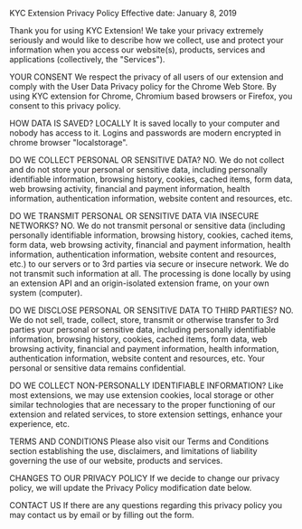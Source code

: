 KYC Extension Privacy Policy
Effective date: January 8, 2019

Thank you for using KYC Extension! We take your privacy extremely seriously and would like to describe how we collect, 
use and protect your information when you access our website(s), products, services and applications (collectively, the "Services").

YOUR CONSENT
We respect the privacy of all users of our extension and comply with the User Data Privacy policy for the Chrome Web Store. 
By using KYC extension for Chrome, Chromium based browsers or Firefox, you consent to this privacy policy.

HOW DATA IS SAVED? LOCALLY
It is saved locally to your computer and nobody has access to it. Logins and passwords are modern encrypted in chrome browser "localstorage".

DO WE COLLECT PERSONAL OR SENSITIVE DATA? NO.
We do not collect and do not store your personal or sensitive data, including personally identifiable information, browsing 
history, cookies, cached items, form data, web browsing activity, financial and payment information, health information, 
authentication information, website content and resources, etc.

DO WE TRANSMIT PERSONAL OR SENSITIVE DATA
VIA INSECURE NETWORKS? NO.
We do not transmit personal or sensitive data (including personally identifiable information, browsing history, cookies, 
cached items, form data, web browsing activity, financial and payment information, health information, authentication 
information, website content and resources, etc.) to our servers or to 3rd parties via secure or insecure network. 
We do not transmit such information at all. The processing is done locally by using an extension API and an origin-isolated 
extension frame, on your own system (computer).

DO WE DISCLOSE PERSONAL OR SENSITIVE DATA
TO THIRD PARTIES? NO.
We do not sell, trade, collect, store, transmit or otherwise transfer to 3rd parties your personal or sensitive data, 
including personally identifiable information, browsing history, cookies, cached items, form data, web browsing activity, 
financial and payment information, health information, authentication information, website content and resources, etc. 
Your personal or sensitive data remains confidential.

DO WE COLLECT NON-PERSONALLY IDENTIFIABLE INFORMATION?
Like most extensions, we may use extension cookies, local storage or other similar technologies that are necessary to 
the proper functioning of our extension and related services, to store extension settings, enhance your experience, etc.

TERMS AND CONDITIONS
Please also visit our Terms and Conditions section establishing the use, disclaimers, and limitations of liability 
governing the use of our website, products and services.

CHANGES TO OUR PRIVACY POLICY
If we decide to change our privacy policy, we will update the Privacy Policy modification date below.

CONTACT US
If there are any questions regarding this privacy policy you may contact us by email or by filling out the form.